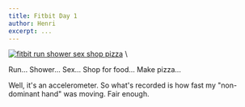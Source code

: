 ```yaml
---
title: Fitbit Day 1
author: Henri
excerpt: ...
---
```


[![fitbit run shower sex shop
pizza](/images/fitbit-day1-overview-small.png)](/images/fitbit-day1-overview.png) \ 

Run... Shower... Sex... Shop for food... Make pizza...

Well, it's an accelerometer. So what's recorded is how fast my "non-dominant
hand" was moving. Fair enough.
